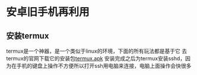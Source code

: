 # 安卓旧手机再利用

## 安装termux
  
  termux是一个神器，是一个类似于linux的环境，下面的所有玩法都是基于它
  去termux的官网下载它的安装包[termux.apk](https://termux.dev/en/)
  安装完成之后为termux安装sshd，因为在手机的键盘上操作不方便所以打开ssh用电脑来连接，电脑上面操作会快很多
  